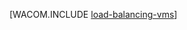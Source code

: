 <properties linkid="manage-windows-common-tasks-detach-a-disk" urlDisplayName="Load Balance VMs" pageTitle="对虚拟机进行负载平衡 (Linux) - Azure" metaKeywords="" description="了解如何对 Azure 虚拟机进行负载平衡。" metaCanonical="" services="virtual-machines" documentationCenter="" title="" authors="" solutions="" manager="" editor="" />
<tags ms.service="virtual-machines"
    ms.date="11/28/2014"
    wacn.date="07/28/2015"
    />

[WACOM.INCLUDE [load-balancing-vms](../includes/load-balancing-vms.md)]

